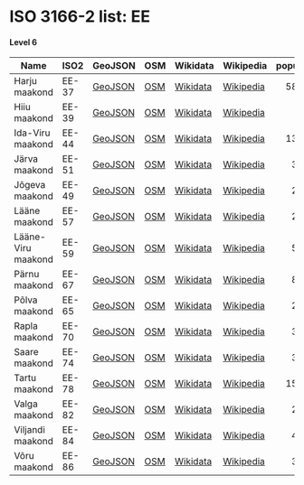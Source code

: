 # ISO 3166-2 list: EE


#### Level 6
Name | ISO2 | GeoJSON | OSM | Wikidata | Wikipedia | population 
--- | --- | --- | --- | --- | --- | --: 
Harju maakond | EE-37 | [GeoJSON](../../export/geojson/q8/iso2/EE/EE-37.geojson) | [OSM](https://www.openstreetmap.org/relation/350585) | [Wikidata](https://www.wikidata.org/wiki/Q180200) | [Wikipedia](http://en.wikipedia.org/wiki/et%3AHarju%20maakond) | 589,610
Hiiu maakond | EE-39 | [GeoJSON](../../export/geojson/q8/iso2/EE/EE-39.geojson) | [OSM](https://www.openstreetmap.org/relation/350340) | [Wikidata](https://www.wikidata.org/wiki/Q1466462) | [Wikipedia](http://en.wikipedia.org/wiki/et%3AHiiu%20maakond) | 9,387
Ida-Viru maakond | EE-44 | [GeoJSON](../../export/geojson/q8/iso2/EE/EE-44.geojson) | [OSM](https://www.openstreetmap.org/relation/350459) | [Wikidata](https://www.wikidata.org/wiki/Q189963) | [Wikipedia](http://en.wikipedia.org/wiki/et%3AIda-Viru%20maakond) | 138,266
Järva maakond | EE-51 | [GeoJSON](../../export/geojson/q8/iso2/EE/EE-51.geojson) | [OSM](https://www.openstreetmap.org/relation/353776) | [Wikidata](https://www.wikidata.org/wiki/Q188068) | [Wikipedia](http://en.wikipedia.org/wiki/et%3AJ%C3%A4rva%20maakond) | 30,661
Jõgeva maakond | EE-49 | [GeoJSON](../../export/geojson/q8/iso2/EE/EE-49.geojson) | [OSM](https://www.openstreetmap.org/relation/354089) | [Wikidata](https://www.wikidata.org/wiki/Q189974) | [Wikipedia](http://en.wikipedia.org/wiki/et%3AJ%C3%B5geva%20maakond) | 29,119
Lääne maakond | EE-57 | [GeoJSON](../../export/geojson/q8/iso2/EE/EE-57.geojson) | [OSM](https://www.openstreetmap.org/relation/350424) | [Wikidata](https://www.wikidata.org/wiki/Q189968) | [Wikipedia](http://en.wikipedia.org/wiki/et%3AL%C3%A4%C3%A4ne%20maakond) | 20,646
Lääne-Viru maakond | EE-59 | [GeoJSON](../../export/geojson/q8/iso2/EE/EE-59.geojson) | [OSM](https://www.openstreetmap.org/relation/351063) | [Wikidata](https://www.wikidata.org/wiki/Q189952) | [Wikipedia](http://en.wikipedia.org/wiki/et%3AL%C3%A4%C3%A4ne-Viru%20maakond) | 59,791
Pärnu maakond | EE-67 | [GeoJSON](../../export/geojson/q8/iso2/EE/EE-67.geojson) | [OSM](https://www.openstreetmap.org/relation/350303) | [Wikidata](https://www.wikidata.org/wiki/Q185036) | [Wikipedia](http://en.wikipedia.org/wiki/et%3AP%C3%A4rnu%20maakond) | 85,756
Põlva maakond | EE-65 | [GeoJSON](../../export/geojson/q8/iso2/EE/EE-65.geojson) | [OSM](https://www.openstreetmap.org/relation/352454) | [Wikidata](https://www.wikidata.org/wiki/Q191813) | [Wikipedia](http://en.wikipedia.org/wiki/et%3AP%C3%B5lva%20maakond) | 25,290
Rapla maakond | EE-70 | [GeoJSON](../../export/geojson/q8/iso2/EE/EE-70.geojson) | [OSM](https://www.openstreetmap.org/relation/353779) | [Wikidata](https://www.wikidata.org/wiki/Q192352) | [Wikipedia](http://en.wikipedia.org/wiki/et%3ARapla%20maakond) | 33,299
Saare maakond | EE-74 | [GeoJSON](../../export/geojson/q8/iso2/EE/EE-74.geojson) | [OSM](https://www.openstreetmap.org/relation/350144) | [Wikidata](https://www.wikidata.org/wiki/Q203272) | [Wikipedia](http://en.wikipedia.org/wiki/et%3ASaare%20maakond) | 33,231
Tartu maakond | EE-78 | [GeoJSON](../../export/geojson/q8/iso2/EE/EE-78.geojson) | [OSM](https://www.openstreetmap.org/relation/351246) | [Wikidata](https://www.wikidata.org/wiki/Q192370) | [Wikipedia](http://en.wikipedia.org/wiki/et%3ATartu%20maakond) | 151,122
Valga maakond | EE-82 | [GeoJSON](../../export/geojson/q8/iso2/EE/EE-82.geojson) | [OSM](https://www.openstreetmap.org/relation/351379) | [Wikidata](https://www.wikidata.org/wiki/Q192362) | [Wikipedia](http://en.wikipedia.org/wiki/et%3AValga%20maakond) | 28,669
Viljandi maakond | EE-84 | [GeoJSON](../../export/geojson/q8/iso2/EE/EE-84.geojson) | [OSM](https://www.openstreetmap.org/relation/352449) | [Wikidata](https://www.wikidata.org/wiki/Q192061) | [Wikipedia](http://en.wikipedia.org/wiki/et%3AViljandi%20maakond) | 46,782
Võru maakond | EE-86 | [GeoJSON](../../export/geojson/q8/iso2/EE/EE-86.geojson) | [OSM](https://www.openstreetmap.org/relation/353812) | [Wikidata](https://www.wikidata.org/wiki/Q188076) | [Wikipedia](http://en.wikipedia.org/wiki/et%3AV%C3%B5ru%20maakond) | 36,133

